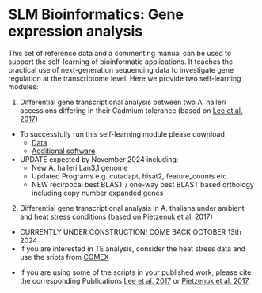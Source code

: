 # SLM Bioinformatics: Gene expression analysis
This set of reference data and a commenting manual can be used to support the self-learning of bioinformatic applications. It teaches the practical use of next-generation sequencing data to investigate gene regulation at the transcriptome level. Here we provide two self-learning modules:

1. Differential gene transcriptional analysis between two A. halleri accessions differing in their Cadmium tolerance (based on [Lee et al. 2017](https://onlinelibrary.wiley.com/doi/full/10.1111/tpj.15544))
* To successfully run this self-learning module please download
  * [Data](https://ruhr-uni-bochum.sciebo.de/s/TeeDqNyqAjAgJjW)
  * [Additional software](https://ruhr-uni-bochum.sciebo.de/s/opCaPMoRF3nlvun)
* UPDATE expected by November 2024 including:
  * New A. halleri Lan3.1 genome
  * Updated Programs e.g. cutadapt, hisat2, feature_counts etc.
  * NEW recirpocal best BLAST / one-way best BLAST based orthology including copy number expanded genes

2. Differential gene transcriptional analysis in A. thaliana under ambient and heat stress conditions (based on [Pietzenuk et al. 2017](https://genomebiology.biomedcentral.com/articles/10.1186/s13059-016-1072-3))  
* CURRENTLY UNDER CONSTRUCTION! COME BACK OCTOBER 13th 2024
* If you are interested in TE analysis, consider the heat stress data and use the sripts from [COMEX](https://github.com/bpietzenuk/COMEX)

- If you are using some of the scripts in your published work, please cite the corresponding Publications [Lee et al. 2017](https://onlinelibrary.wiley.com/doi/full/10.1111/tpj.15544) or  [Pietzenuk et al. 2017](https://genomebiology.biomedcentral.com/articles/10.1186/s13059-016-1072-3).
